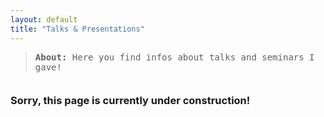 ```yaml
---
layout: default
title: "Talks & Presentations"
---
```


<blockquote style="margin-bottom:2.5em">
	<tt><b>About: </b>Here you find infos about talks and seminars I gave!</tt>										     
</blockquote>

<h3>Sorry, this page is currently under construction!</h3>

<div id="container1" style="width=100%; align:center; margin:3em"><i class='fas fa-drafting-compass fa-10x'></i></div>

